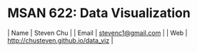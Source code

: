 # MSAN 622: Data Visualization

| Name | Steven Chu |
| Email | stevenc1@gmail.com |
| Web | http://chusteven.github.io/data_viz |

